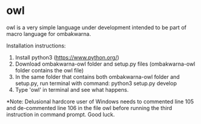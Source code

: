 # owl
owl is a very simple language under development intended to be part of macro language for ombakwarna.

Installation instructions:

1) Install python3 (https://www.python.org/)
2) Download ombakwarna-owl folder and setup.py files (ombakwarna-owl folder contains the owl file)
3) In the same folder that contains both ombakwarna-owl folder and setup.py, run terminal with command: python3 setup.py develop
4) Type 'owl' in terminal and see what happens.

*Note: Delusional hardcore user of Windows needs to commented line 105 and de-commented line 106 in the file owl before running the third instruction in command prompt. Good luck.
